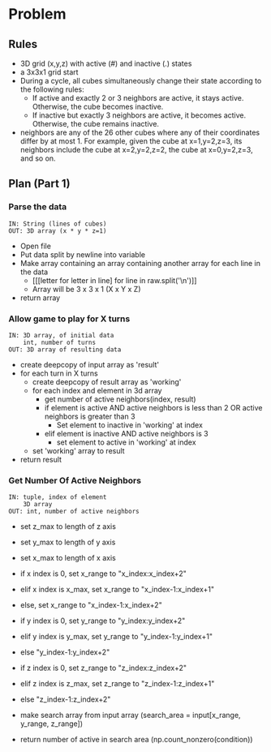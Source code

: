 # Problem

## Rules

- 3D grid (x,y,z) with active (#) and inactive (.) states
- a 3x3x1 grid start
- During a cycle, all cubes simultaneously change their state according to the following rules:
  - If active and exactly 2 or 3 neighbors are active, it stays active. Otherwise, the cube becomes inactive. 
  - If inactive but exactly 3 neighbors are active, it becomes active. Otherwise, the cube remains inactive.
- neighbors are any of the 26 other cubes where any of their coordinates differ by at most 1. For example, given the cube at x=1,y=2,z=3, its neighbors include the cube at x=2,y=2,z=2, the cube at x=0,y=2,z=3, and so on.

## Plan (Part 1)

### Parse the data

    IN: String (lines of cubes)
    OUT: 3D array (x * y * z=1)

- Open file
- Put data split by newline into variable
- Make array containing an array containing another array for each line in the data
    - [[[letter for letter in line] for line in raw.split('\n')]]
    - Array will be 3 x 3 x 1 (X x Y x Z)
- return array

### Allow game to play for X turns

    IN: 3D array, of initial data
        int, number of turns
    OUT: 3D array of resulting data

- create deepcopy of input array as 'result'
- for each turn in X turns
    - create deepcopy of result array as 'working'
    - for each index and element in 3d array
        - get number of active neighbors(index, result)
        - if element is active AND active neighbors is less than 2 OR active neighbors is greater than 3
            - Set element to inactive in 'working' at index
        - elif element is inactive AND active neighbors is 3
            - set element to active in 'working' at index
    - set 'working' array to result
- return result

### Get Number Of Active Neighbors

    IN: tuple, index of element
        3D array
    OUT: int, number of active neighbors

- set z_max to length of z axis
- set y_max to length of y axis
- set x_max to length of x axis

- if x index is 0, set x_range to "x_index:x_index+2"
- elif x index is x_max, set x_range to "x_index-1:x_index+1"
- else, set x_range to "x_index-1:x_index+2"
- if y index is 0, set y_range to "y_index:y_index+2"
- elif y index is y_max, set y_range to "y_index-1:y_index+1"
- else "y_index-1:y_index+2"
- if z index is 0, set z_range to "z_index:z_index+2"
- elif z index is z_max, set z_range to "z_index-1:z_index+1"
- else "z_index-1:z_index+2"
- make search array from input array (search_area = input[x_range, y_range, z_range])

- return number of active in search area (np.count_nonzero(condition))